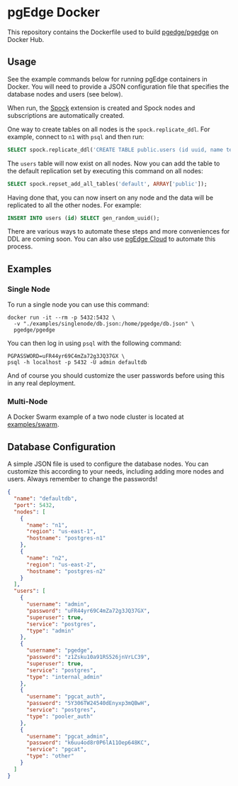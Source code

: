 # pgEdge Docker

This repository contains the Dockerfile used to build
[pgedge/pgedge](https://hub.docker.com/repository/docker/pgedge/pgedge)
on Docker Hub.

## Usage

See the example commands below for running pgEdge containers in Docker. You will
need to provide a JSON configuration file that specifies the database nodes and
users (see below).

When run, the [Spock](https://github.com/pgedge/spock) extension is created and
Spock nodes and subscriptions are automatically created.

One way to create tables on all nodes is the `spock.replicate_ddl`. For example,
connect to `n1` with `psql` and then run:

```sql
SELECT spock.replicate_ddl('CREATE TABLE public.users (id uuid, name text, PRIMARY KEY (id))');
```

The `users` table will now exist on all nodes. Now you can add the table to the
default replication set by executing this command on all nodes:

```sql
SELECT spock.repset_add_all_tables('default', ARRAY['public']);
```

Having done that, you can now insert on any node and the data will be replicated
to all the other nodes. For example:

```sql
INSERT INTO users (id) SELECT gen_random_uuid();
```

There are various ways to automate these steps and more conveniences for DDL are
coming soon. You can also use [pgEdge Cloud](https://www.pgedge.com/products/pgedge-cloud)
to automate this process.

## Examples

### Single Node

To run a single node you can use this command:

```
docker run -it --rm -p 5432:5432 \
  -v "./examples/singlenode/db.json:/home/pgedge/db.json" \
  pgedge/pgedge
```

You can then log in using `psql` with the following command:

```
PGPASSWORD=uFR44yr69C4mZa72g3JQ37GX \
psql -h localhost -p 5432 -U admin defaultdb
```

And of course you should customize the user passwords before using this in
any real deployment.

### Multi-Node

A Docker Swarm example of a two node cluster is located at [examples/swarm](examples/swarm).

## Database Configuration

A simple JSON file is used to configure the database nodes. You can customize
this according to your needs, including adding more nodes and users. Always
remember to change the passwords!

```json
{
  "name": "defaultdb",
  "port": 5432,
  "nodes": [
    {
      "name": "n1",
      "region": "us-east-1",
      "hostname": "postgres-n1"
    },
    {
      "name": "n2",
      "region": "us-east-2",
      "hostname": "postgres-n2"
    }
  ],
  "users": [
    {
      "username": "admin",
      "password": "uFR44yr69C4mZa72g3JQ37GX",
      "superuser": true,
      "service": "postgres",
      "type": "admin"
    },
    {
      "username": "pgedge",
      "password": "z1Zsku10a91RS526jnVrLC39",
      "superuser": true,
      "service": "postgres",
      "type": "internal_admin"
    },
    {
      "username": "pgcat_auth",
      "password": "5Y306TW24540dEnyxp3mQBwH",
      "service": "postgres",
      "type": "pooler_auth"
    },
    {
      "username": "pgcat_admin",
      "password": "k6uu4od8r0P6lA11Oep648KC",
      "service": "pgcat",
      "type": "other"
    }
  ]
}
```
